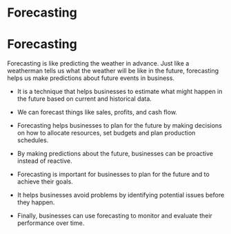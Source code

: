 # Forecasting

# Forecasting

Forecasting is like predicting the weather in advance. Just like a weatherman tells us what the weather will be like in the future, forecasting helps us make predictions about future events in business. 

* It is a technique that helps businesses to estimate what might happen in the future based on current and historical data.  

* We can forecast things like sales, profits, and cash flow. 

* Forecasting helps businesses to plan for the future by making decisions on how to allocate resources, set budgets and plan production schedules.

* By making predictions about the future, businesses can be proactive instead of reactive.  

* Forecasting is important for businesses to plan for the future and to achieve their goals.  

* It helps businesses avoid problems by identifying potential issues before they happen.  

* Finally, businesses can use forecasting to monitor and evaluate their performance over time.
